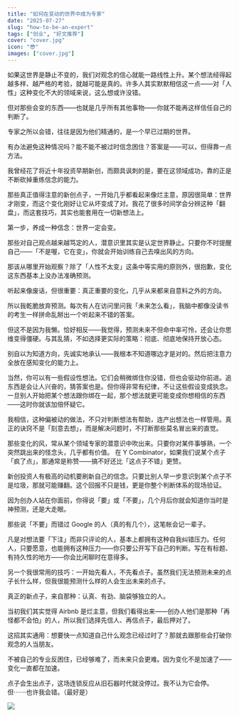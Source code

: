 ```yaml
---
title: "如何在变动的世界中成为专家"
date: "2025-07-27"
slug: "how-to-be-an-expert"
tags: ["创业", "好文推荐"]
cover: "cover.jpg"
icon: "😎"
images: ["cover.jpg"]
---
```

如果这世界是静止不变的，我们对观念的信心就能一路线性上升。某个想法经得起越多样、越严格的考验，就越可能是真的。许多人其实默默相信这一点——对「人性」这种变化不大的领域来说，这么想或许没错。



但对那些会变的东西——也就是几乎所有其他事物——你就不能再这样信任自己的判断了。



专家之所以会错，往往是因为他们精通的，是一个早已过期的世界。



有办法避免这种情况吗？能不能不被过时信念困住？答案是——可以，但得靠一点方法。



我曾经花了将近十年投资早期新创，而颇具讽刺的是，要在这领域成功，靠的正是不断砍掉重练信念的能力。



那些真正值得注意的新创点子，一开始几乎都看起来像烂主意，原因很简单：世界才刚变，而这个变化刚好让它从坏变成了对。我花了很多时间学会分辨这种「翻盘」，而这套技巧，其实也能套用在一切新想法上。



第一步，养成一种信念：世界一定会变。



那些对自己观点越来越笃定的人，潜意识里其实是认定世界静止。只要你不时提醒自己——「不是喔，它在变」，你就会开始训练自己去嗅出风的方向。



那该从哪里开始观察？除了「人性不太变」这条中等实用的原则外，很抱歉，变化这东西基本上没办法准确预测。



听起来像废话，但很重要：真正重要的变化，几乎从来都来自意料之外的方向。



所以我乾脆放弃预测。每次有人在访问里问我「未来怎么看」，我脑中都像没读书的考生一样拼命乱掰出一个听起来不错的答案。



但这不是因为我懒。恰好相反——我觉得，预测未来不但命中率可怜，还会让你思维变得僵硬。与其乱猜，不如选择更实际的策略：彻底、彻底地保持开放心态。



别自以为知道方向，先诚实地承认——我根本不知道哪边才是对的。然后把注意力全放在感知变化的能力上。



当然，你可以有一些假设性想法。它们会稍微绑住你没错，但也会驱动你前进。追东西是会让人兴奋的，猜答案也是。但你得非常有纪律，不让这些假设变成执念。
一旦别人开始把某个想法跟你绑在一起，那个想法就更可能变成你想相信的东西——这时你就该加倍怀疑它。



我相信，这种偏被动的做法，不只对判断想法有帮助，连产出想法也一样管用。真正的诀窍不是「刻意去想」，而是解决问题时，不打断那些莫名冒出来的直觉。



那些变化的风，常从某个领域专家的潜意识中吹出来。只要你对某件事够熟，一个突然跳出来的怪念头，几乎都有价值。
在 Y Combinator，如果我们说某个点子「疯了点」，那通常是称赞——搞不好还比「这点子不错」更赞。



新创投资人有极高的动机要刷新自己的信念。只要比别人早一步意识到某个点子不是垃圾，那就可能赚翻。这个回报不只是钱，更是你整个判断体系的现场验证。



因为创办人站在你面前，你得说「要」或「不要」，几个月后你就会知道你当时是神预测，还是大走眼。



那些说「不要」而错过 Google 的人（真的有几个），这笔帐会记一辈子。



凡是对想法要「下注」而非只评论的人，基本上都拥有这种自我纠错压力。任何人，只要愿意，也能拥有这种压力——你只要公开写下自己的判断。写在有标题、有持久性的地方——你会比闲聊时在意得多。



另一个我很常用的技巧：一开始先看人，不先看点子。虽然我们无法预测未来的点子长什么样，但我很能预测什么样的人会生出未来的点子。



真正的新点子，来自那种：认真、有劲、脑袋够独立的人。



当初我们其实觉得 Airbnb 是烂主意，但我们看得出来——创办人他们是那种「再怪都不会怕」的人，所以我们选择先信人、再信点子，最后押对了。



这招其实通用：想要快一点知道自己什么观念已经过时了？那就去跟那些会打破你观念的人当朋友。



不被自己的专业反困住，已经够难了，而未来只会更难。因为变化不是加速了——变化一直都在加速。



点子会生出点子，这场连锁反应从旧石器时代就没停过。我不认为它会停。
但⋯⋯也许我会错。（最好是）




![](https://prod-files-secure.s3.us-west-2.amazonaws.com/112d0858-5090-4d34-a606-b75eb8d65fd2/46476355-9cf3-4e99-9b7a-3531bc426380/1000202064.png?X-Amz-Algorithm=AWS4-HMAC-SHA256&X-Amz-Content-Sha256=UNSIGNED-PAYLOAD&X-Amz-Credential=ASIAZI2LB466YMMWWCQA%2F20250910%2Fus-west-2%2Fs3%2Faws4_request&X-Amz-Date=20250910T204427Z&X-Amz-Expires=3600&X-Amz-Security-Token=IQoJb3JpZ2luX2VjEI3%2F%2F%2F%2F%2F%2F%2F%2F%2F%2FwEaCXVzLXdlc3QtMiJIMEYCIQC59AhgSlinz%2BsQVYM3Cg%2BX3bA1D2ZXGzhjAR0F0m6rDgIhAN6BIIjKNmA2Inyeyd7ojf8gTVWKU3uLm5e81V8s4EQQKogECPX%2F%2F%2F%2F%2F%2F%2F%2F%2F%2FwEQABoMNjM3NDIzMTgzODA1Igz%2FXWEDgTTrzRea%2Bpsq3APgftbjMxg8x3n1THtbZ3amyODhtZWrgHbiTl9nF3QSGtXyG38KafXlhACwlB41rqYs%2Bw6wAZa7iVPLDQ0lNrJp0qSaW23y1N4e4Vh4c2p8vDjG%2BVQVj4rUXGPdU7xon1uf%2BeyOD2js1vPBPNzkqobGxd2g4cQePCJYCVtcGemeHlcjO5N99WNBnMPbxKitAxD%2BgvsT9lqDFu4qbzxCEuzXG%2BlKoCib0W57r%2FxYZVBmsDkQDdjeKT35LwDk3dOIZIs07QJ104zSTDpAEsUD4%2BN3fS93dcJ2EiJZ73EG4GqRRLb6w0%2BFwQ7qcHs3U3e2lwna6Kq1vUX3rxayUsUdXqKYX1kUthKECHWMezXmTHLqrn3dOvfozWAeTaEyHYX1ScBYHV9eeYtLc7R5NUH9Si%2BLqss6D70lHo4pYa5MKG3Ef6AeoAg5MO07J%2Fdr8LUAHMFcUmOHynuj1YCoF5ZsYbgiYa%2FsJllaWufE6qaDHuvaRli3O8VsvtSItTzhxUl%2FTiamMDkiEpQMF3UXW3imlM8TuYqbFfqpKCCeqTMq%2Bgbi0daHf%2BGoyEELSqpgkjHZdcFY9vROgUD7k2ga2VbJMNbUSjyG6ogyqPpSNppuB7Q2DoQt0uk3kehSpBKzIzCouofGBjqkAZGbQe9895SjwM%2FIwpw6PVyROVFrDHtcD%2FrJ0htvJ%2BmC4ewGD5XG4u28obljizCJRU07N0oxu7lkljb5c9RQFbseQbKnYlHevL0kI5lRVTTLfLvJN3q3ofaJbMSWMniDkD2k7Ag536%2FlJzMkxUmBZSiNNXmHZxJ8eUHSqt%2BlYuQWyvv%2FsEgbeb8UQigMuz1te7I2l0PKr16fDoF5qRHpaR8nmbGA&X-Amz-Signature=3f84acc3c308241120c40c581715ffb40a449a78e6bcf2783b4abcba0a0d09a3&X-Amz-SignedHeaders=host&x-amz-checksum-mode=ENABLED&x-id=GetObject)

